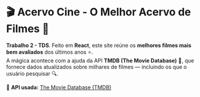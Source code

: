 # 🎬 Acervo Cine - O Melhor Acervo de Filmes 🍿

**Trabalho 2 - TDS**.
Feito em **React**, este site reúne os **melhores filmes mais bem avaliados** dos últimos anos ⭐.  
A mágica acontece com a ajuda da API **TMDB (The Movie Database)** 🎥, que fornece dados atualizados sobre milhares de filmes — incluindo os que o usuário pesquisar 🔍.

🔗 **API usada:** [The Movie Database (TMDB)](https://www.themoviedb.org/)  
